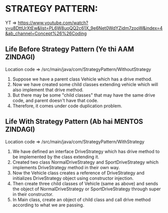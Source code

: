 # STRATEGY PATTERN:
YT => https://www.youtube.com/watch?v=u8DttUrXtEw&list=PL6W8uoQQ2c61X_9e6Net0WdYZidm7zooW&index=4&ab_channel=Concept%26%26Coding

## Life Before Strategy Pattern (Ye thi AAM ZINDAGI)
Location code => /src/main/java/com/StrategyPattern/WithoutStrategy
1) Suppose we have a parent class Vehicle which has a drive method.
2) Now we have created some child classes extending vehicle which will also implement that drive method.
3) But there may be some "child classes" that may have the same drive code, and parent doesn't have that code.
4) Therefore, it comes under code duplication problem.

## Life With Strategy Pattern (Ab hai MENTOS ZINDAGI)
Location code => /src/main/java/com/StrategyPattern/WithStrategy
1) We have defined an interface DriveStrategy which has drive method to be implemented by the class extending it.
2) Created two class NormalDriveStrategy and SportDriveStrategy which implements DriveStrategy method in their own way.
3) Now the Vehicle class creates a reference of DriveStrategy and initializes DriveStrategy object using constructor injection.
4) Then create three child classes of Vehicle (same as above) and sends the object of NormalDriveStrategy or SportDriveStrategy through super in their constructor.
5) In Main class, create an object of child class and call drive method according to what we are passing.